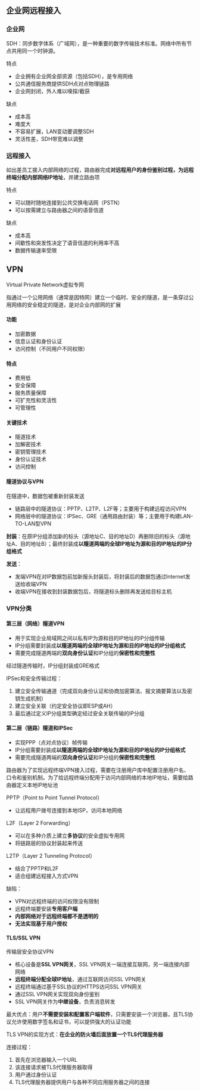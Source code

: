 ## 企业网远程接入
### 企业网

SDH：同步数字体系（广域网），是一种重要的数字传输技术标准。网络中所有节点共用同一个时钟源。

特点
- 企业拥有企业网全部资源（包括SDH），是专用网络
- 公共通信服务商提供SDH点对点物理链路
- 企业网封闭，外人难以嗅探/截获

缺点
- 成本高
- 难度大
- 不容易扩展，LAN变动要调整SDH
- 灵活性差，SDH带宽难以调整

### 远程接入

如出差员工接入内部网络的过程，路由器完成**对远程用户的身份鉴别过程，为远程终端分配内部网络IP地址**，并建立路由项

特点
- 可以随时随地连接到公共交换电话网（PSTN）
- 可以按需建立与路由器之间的语音信道

缺点
- 成本高
- 间歇性和突发性决定了语音信道的利用率不高
- 数据传输速率受限

## VPN

Virtual Private Network虚拟专网

指通过一个公用网络（通常是因特网）建立一个临时、安全的隧道，是一条穿过公用网络的安全稳定的隧道，是对企业内部网的扩展

#### 功能

- 加密数据
- 信息认证和身份认证
- 访问控制（不同用户不同权限）

#### 特点

- 费用低
- 安全保障
- 服务质量保障
- 可扩充性和灵活性
- 可管理性

#### 关键技术

- 隧道技术
- 加解密技术
- 密钥管理技术
- 身份认证技术
- 访问控制

#### 隧道协议与VPN

在隧道中，数据包被重新封装发送

- 链路层中的隧道协议：PPTP、L2TP、L2F等；主要用于构建远程访问VPN
- 网络层中的隧道协议：IPSec、GRE（通用路由封装）等；主要用于构建LAN-TO-LAN型VPN

**封装**：在原IP分组添加新的标头（源地址C、目的地址D）再删除旧的标头（源地址A、目的地址B）；最终封装成**以隧道两端的全球IP地址为源和目的IP地址的IP分组格式**

**发送**：
- 发端VPN在对IP数据包前加新报头封装后，将封装后的数据包通过Internet发送给收端VPN
- 收端VPN在接收到封装数据包后，将隧道标头删除再发送给目标主机

### VPN分类

#### 第三层（网络）隧道VPN

   - 用于实现企业局域网之间以私有IP为源和目的IP地址的IP分组传输
   - IP分组需要封装成**以隧道两端的全球IP地址为源和目的IP地址的IP分组格式**
   - 需要完成隧道两端的**双向身份认证**和IP分组的**保密性和完整性**

经过隧道传输时，IP分组封装成GRE格式

IPSec和安全传输过程：
1. 建立安全传输通道（完成双向身份认证和协商加密算法、报文摘要算法以及密钥生成机制）
2. 建立安全关联（约定安全协议即ESP或AH）
3. 最后通过定义IP分组类型确定经过安全关联传输的IP分组

#### 第二层（链路）隧道和IPSec

   - 实现PPP（点对点协议）帧传输
   - IP分组需要封装成**以隧道两端的全球IP地址为源和目的IP地址的IP分组格式**
   - 需要完成隧道两端的**双向身份认证**和IP分组的**保密性和完整性**

路由器为了实现远程终端VPN接入过程，需要在注册用户库中配置注册用户名、口令和鉴别机制。为了给远程终端分配用于访问内部网络的本地IP地址，需要给路由器定义本地IP地址池

PPTP（Point to Point Tunnel Protocol）
- 让远程用户拨号连接到本地ISP，访问本地网络

L2F（Layer 2 Forwarding）
- 可以在多种介质上建立**多协议**的安全虚拟专用网
- 将链路层的协议封装起来传送

L2TP（Layer 2 Tunneling Protocol）
- 结合了PPTP和L2F
- 适合组建远程接入方式VPN

缺陷：
- VPN对远程终端的访问权限没有限制
- 远程终端要安装**专用客户端**
- **内部网络对于远程终端都不是透明的**
- **无法实现基于用户授权**

#### TLS/SSL VPN

传输层安全协议VPN

   - 核心设备是**SSL VPN网关**，SSL VPN网关一端连接互联网，另一端连接内部网络
   - **远程终端分配全球IP地址**，通过互联网访问SSL VPN网关
   - 远程终端通过基于SSL协议的HTTPS访问SSL VPN网关
   - 通过SSL VPN网关实现双向身份鉴别
   - SSL VPN网关作为**中继设备**，负责消息转发

最大优点：用户**不需要安装和配置客户端软件**，只需要安装一个浏览器，且TLS协议允许使用数字签名和证书，可以提供强大的认证功能

TLS VPN的实现方式：**在企业的防火墙后面放置一个TLS代理服务器**

连接过程：
1. 首先在浏览器输入一个URL
2. 该连接请求被TLS代理服务器取得
3. 用户通过身份认证
4. TLS代理服务器提供用户与各种不同应用服务器之间的连接
